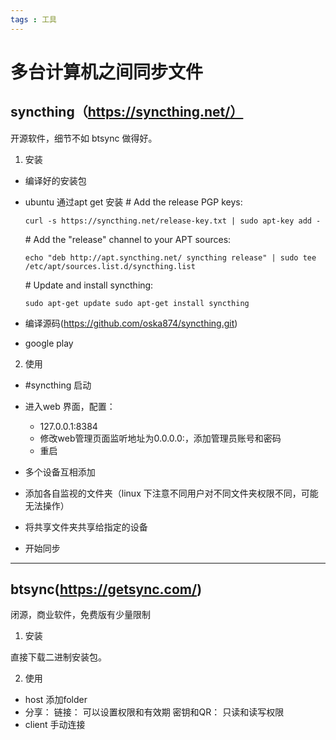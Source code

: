 ```yaml
---
tags : 工具 
---
```



多台计算机之间同步文件
===

## syncthing（https://syncthing.net/）

开源软件，细节不如 btsync 做得好。

1. 安装

  * 编译好的安装包
  * ubuntu 通过apt get 安装
    \# Add the release PGP keys:
    
    `curl -s https://syncthing.net/release-key.txt | sudo apt-key add -`
    
    \# Add the "release" channel to your APT sources:
    
    `echo "deb http://apt.syncthing.net/ syncthing release" | sudo tee /etc/apt/sources.list.d/syncthing.list`
    
    \# Update and install syncthing:
    
    `sudo apt-get update sudo apt-get install syncthing`
    
  * 编译源码(https://github.com/oska874/syncthing.git)
  * google play

2. 使用

  * \#syncthing 启动
  
  * 进入web 界面，配置：
    * 127.0.0.1:8384
    * 修改web管理页面监听地址为0.0.0.0:<port number>，添加管理员账号和密码
    * 重启
  * 多个设备互相添加
  * 添加各自监视的文件夹（linux 下注意不同用户对不同文件夹权限不同，可能无法操作）
  * 将共享文件夹共享给指定的设备
  * 开始同步

---

## btsync(https://getsync.com/)

闭源，商业软件，免费版有少量限制

1. 安装

  直接下载二进制安装包。
  
2. 使用

* host 添加folder
* 分享：
     链接： 可以设置权限和有效期
     密钥和QR： 只读和读写权限
* client 手动连接
 
     
